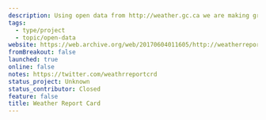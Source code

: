 ```yaml
---
description: Using open data from http://weather.gc.ca we are making grading calculations based on how well the previous forecasts were. We take the previous 5 day forecast, the current conditions and split the grading into categories.
tags:
  - type/project
  - topic/open-data
website: https://web.archive.org/web/20170604011605/http://weatherreportcard.ca/
fromBreakout: false
launched: true
online: false
notes: https://twitter.com/weathrreportcrd
status_project: Unknown
status_contributor: Closed
feature: false
title: Weather Report Card
---
```


